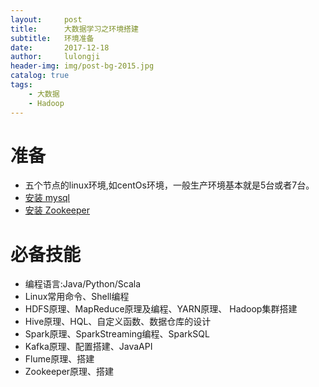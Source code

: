 ```yaml
---
layout:     post
title:      大数据学习之环境搭建
subtitle:   环境准备
date:       2017-12-18
author:     lulongji
header-img: img/post-bg-2015.jpg
catalog: true
tags:
    - 大数据
    - Hadoop
---
```


# 准备
- 五个节点的linux环境,如centOs环境，一般生产环境基本就是5台或者7台。
- [安装 mysql](http://blog.lulongji.cn/2016/06/22/CentOs%E4%B9%8Bmysql%E6%90%AD%E5%BB%BA/)
- [安装 Zookeeper](http://blog.lulongji.cn/2016/06/30/CentOs%E4%B9%8BZookeepr%E6%90%AD%E5%BB%BA/)

# 必备技能
- 编程语言:Java/Python/Scala
- Linux常用命令、Shell编程
- HDFS原理、MapReduce原理及编程、YARN原理、 Hadoop集群搭建
- Hive原理、HQL、自定义函数、数据仓库的设计
- Spark原理、SparkStreaming编程、SparkSQL
- Kafka原理、配置搭建、JavaAPI
- Flume原理、搭建
- Zookeeper原理、搭建



